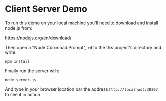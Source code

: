 # Client Server Demo

To run this demo on your local machine you'll need to download and install node.js from:

https://nodejs.org/en/download/

Then open a "Node Commnad Prompt", `cd` to the this project's directory and write:

```
npm install
```

Finally run the server with:

```
node server.js
```

And type in your browser location bar the address `http://localhost:3030/` to see it in action

